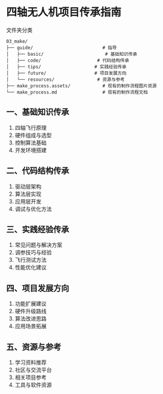 # 四轴无人机项目传承指南

文件夹分类



```
03_make/
├── guide/                  		# 指导
│   ├── basic/         				 # 基础知识传承
│   ├── code/         			  # 代码结构传承
│   ├── tips/    				 # 实践经验传承
│   ├── future/   				 # 项目发展方向
│   └── resources/                # 资源与参考
├── make_process.assets/ 			# 现有的制作流程图片资源
└── make_process.md      			# 现有的制作流程文档
```



## 一、基础知识传承
1. 四轴飞行原理
2. 硬件组成与选型
3. 控制算法基础
4. 开发环境搭建

## 二、代码结构传承
1. 驱动层架构
2. 算法层实现
3. 应用层开发
4. 调试与优化方法

## 三、实践经验传承
1. 常见问题与解决方案
2. 调参技巧与经验
3. 飞行测试方法
4. 性能优化建议

## 四、项目发展方向
1. 功能扩展建议
2. 硬件升级路线
3. 算法改进思路
4. 应用场景拓展

## 五、资源与参考
1. 学习资料推荐
2. 社区与交流平台
3. 相关项目参考
4. 工具与软件资源